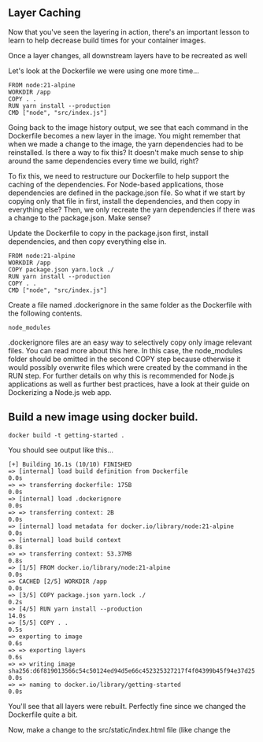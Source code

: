 ## Layer Caching

Now that you've seen the layering in action, there's an important lesson to learn to help decrease build times for your container images.

Once a layer changes, all downstream layers have to be recreated as well

Let's look at the Dockerfile we were using one more time...


```
FROM node:21-alpine
WORKDIR /app
COPY . .
RUN yarn install --production
CMD ["node", "src/index.js"]
```

Going back to the image history output, we see that each command in the Dockerfile becomes a new layer in the image. You might remember that when we made a change to the image, the yarn dependencies had to be reinstalled. Is there a way to fix this? It doesn't make much sense to ship around the same dependencies every time we build, right?

To fix this, we need to restructure our Dockerfile to help support the caching of the dependencies. For Node-based applications, those dependencies are defined in the package.json file. So what if we start by copying only that file in first, install the dependencies, and then copy in everything else? Then, we only recreate the yarn dependencies if there was a change to the package.json. Make sense?

Update the Dockerfile to copy in the package.json first, install dependencies, and then copy everything else in.


```
FROM node:21-alpine
WORKDIR /app
COPY package.json yarn.lock ./
RUN yarn install --production
COPY . .
CMD ["node", "src/index.js"]
```

Create a file named .dockerignore in the same folder as the Dockerfile with the following contents.


```
node_modules
```

.dockerignore files are an easy way to selectively copy only image relevant files. You can read more about this here. In this case, the node_modules folder should be omitted in the second COPY step because otherwise it would possibly overwrite files which were created by the command in the RUN step. For further details on why this is recommended for Node.js applications as well as further best practices, have a look at their guide on Dockerizing a Node.js web app.

## Build a new image using docker build.


```
docker build -t getting-started .
```

You should see output like this...

```
[+] Building 16.1s (10/10) FINISHED
=> [internal] load build definition from Dockerfile                                               0.0s
=> => transferring dockerfile: 175B                                                               0.0s
=> [internal] load .dockerignore                                                                  0.0s
=> => transferring context: 2B                                                                    0.0s
=> [internal] load metadata for docker.io/library/node:21-alpine                                  0.0s
=> [internal] load build context                                                                  0.8s
=> => transferring context: 53.37MB                                                               0.8s
=> [1/5] FROM docker.io/library/node:21-alpine                                                    0.0s
=> CACHED [2/5] WORKDIR /app                                                                      0.0s
=> [3/5] COPY package.json yarn.lock ./                                                           0.2s
=> [4/5] RUN yarn install --production                                                           14.0s
=> [5/5] COPY . .                                                                                 0.5s 
=> exporting to image                                                                             0.6s 
=> => exporting layers                                                                            0.6s 
=> => writing image sha256:d6f819013566c54c50124ed94d5e66c452325327217f4f04399b45f94e37d25        0.0s 
=> => naming to docker.io/library/getting-started                                                 0.0s
```
You'll see that all layers were rebuilt. Perfectly fine since we changed the Dockerfile quite a bit.

Now, make a change to the src/static/index.html file (like change the <title> to say "The Awesome Todo App").

Build the Docker image now using docker build -t getting-started . again. This time, your output should look a little different.

```
[+] Building 1.2s (10/10) FINISHED
=> [internal] load build definition from Dockerfile                                               0.0s
=> => transferring dockerfile: 37B                                                                0.0s
=> [internal] load .dockerignore                                                                  0.0s
=> => transferring context: 2B                                                                    0.0s
=> [internal] load metadata for docker.io/library/node:21-alpine                                  0.0s
=> [internal] load build context                                                                  0.2s
=> => transferring context: 450.43kB                                                              0.2s
=> [1/5] FROM docker.io/library/node:21-alpine                                                    0.0s
=> CACHED [2/5] WORKDIR /app                                                                      0.0s
=> CACHED [3/5] COPY package.json yarn.lock ./                                                    0.0s
=> CACHED [4/5] RUN yarn install --production                                                     0.0s
=> [5/5] COPY . .                                                                                 0.5s
=> exporting to image                                                                             0.3s
=> => exporting layers                                                                            0.3s
=> => writing image sha256:91790c87bcb096a83c2bd4eb512bc8b134c757cda0bdee4038187f98148e2eda       0.0s
=> => naming to docker.io/library/getting-started                                                 0.0s
```

First off, you should notice that the build was MUCH faster! You'll see that several steps are using previously cached layers. So, hooray! We're using the build cache. Pushing and pulling this image and updates to it will be much faster as well. Hooray
